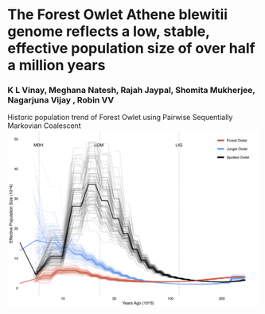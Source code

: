 # The Forest Owlet Athene blewitii genome reflects a low, stable, effective population size of over half a million years
### K L Vinay, Meghana Natesh, Rajah Jaypal, Shomita Mukherjee, Nagarjuna Vijay , Robin VV <br>

Historic population trend of Forest Owlet using Pairwise Sequentially Markovian Coalescent 
![Effective population trend of Forest Owlet comapred with Spotted and Jungle Owlet](https://github.com/stachyris/Forest-Owlet-Pop-Trend/blob/main/05_result/FO_PSMC.jpg)
